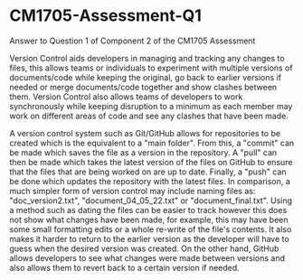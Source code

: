 # CM1705-Assessment-Q1
Answer to Question 1 of Component 2 of the CM1705 Assessment

Version Control aids developers in managing and tracking any changes to files, this allows teams or individuals to experiment with multiple versions of documents/code while keeping the original, go back to earlier versions if needed or merge documents/code together and show clashes between them. Version Control also allows teams of developers to work synchronously while keeping disruption to a minimum as each member may work on different areas of code and see any clashes that have been made. 

A version control system such as Git/GitHub allows for repositories to be created which is the equivalent to a "main folder". From this, a "commit" can be made which saves the file as a version in the repository. A "pull" can then be made which takes the latest version of the files on GitHub to ensure that the files that are being worked on are up to date. Finally, a "push" can be done which updates the repository with the latest files. In comparison, a much simpler form of version control may include naming files as: "doc_version2.txt", "document_04_05_22.txt" or "document_final.txt". 
Using a method such as dating the files can be easier to track however this does not show what changes have been made, for example, this may have been some small formatting edits or a whole re-write of the file's contents. It also makes it harder to return to the earlier version as the developer will have to guess when the desired version was created. On the other hand, GitHub allows developers to see what changes were made between versions and also allows them to revert back to a certain version if needed. 
